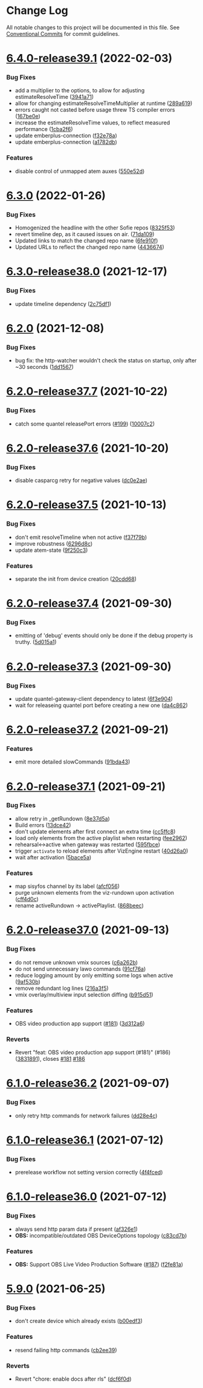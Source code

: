 # Change Log

All notable changes to this project will be documented in this file.
See [Conventional Commits](https://conventionalcommits.org) for commit guidelines.

# [6.4.0-release39.1](https://github.com/nrkno/sofie-timeline-state-resolver/compare/6.3.0...6.4.0-release39.1) (2022-02-03)


### Bug Fixes

* add a multiplier to the options, to allow for adjusting estimateResolveTime ([3941a71](https://github.com/nrkno/sofie-timeline-state-resolver/commit/3941a710ab32fe3bfab89a9bec5cfb06a04d9b4f))
* allow for changing estimateResolveTimeMultiplier at runtime ([289a619](https://github.com/nrkno/sofie-timeline-state-resolver/commit/289a6195268998201c23356be03c83b740cacead))
* errors caught not casted before usage threw TS compiler errors ([167be0e](https://github.com/nrkno/sofie-timeline-state-resolver/commit/167be0e3e484f7a4cd27adc04325a0cf94ebf323))
* increase the estimateResolveTime values, to reflect measured performance ([1cba2f6](https://github.com/nrkno/sofie-timeline-state-resolver/commit/1cba2f664f4d622c44d56a6c6dae9fbb1849117e))
* update emberplus-connection ([f32e78a](https://github.com/nrkno/sofie-timeline-state-resolver/commit/f32e78af43e2a3b3d8bc3204c3f062299e1e0259))
* update emberplus-connection ([a1782db](https://github.com/nrkno/sofie-timeline-state-resolver/commit/a1782db8be17c68ede42fc9733cb6cc67791aa4a))


### Features

* disable control of unmapped atem auxes ([550e52d](https://github.com/nrkno/sofie-timeline-state-resolver/commit/550e52d9e417ec24deff6e22773c3e1deb5bfb39))





# [6.3.0](https://github.com/nrkno/tv-automation-state-timeline-resolver/compare/6.2.1...6.3.0) (2022-01-26)


### Bug Fixes

* Homogenized the headline with the other Sofie repos ([8325f53](https://github.com/nrkno/tv-automation-state-timeline-resolver/commit/8325f533f054f25acd317654f82ed345645f5b60))
* revert timeline dep, as it caused issues on air. ([71da109](https://github.com/nrkno/tv-automation-state-timeline-resolver/commit/71da1092ac99bccc9f947ce7f1c1ee445b83fcff))
* Updated links to match the changed repo name ([6fe910f](https://github.com/nrkno/tv-automation-state-timeline-resolver/commit/6fe910f69a313e1f7b84e88a6550c3e40ac29afa))
* Updated URLs to reflect the changed repo name ([4436674](https://github.com/nrkno/tv-automation-state-timeline-resolver/commit/4436674988ce45a66bafbb2161f9cbf6c850694d))





# [6.3.0-release38.0](https://github.com/nrkno/tv-automation-state-timeline-resolver/compare/6.2.0...6.3.0-release38.0) (2021-12-17)


### Bug Fixes

* update timeline dependency ([2c75df1](https://github.com/nrkno/tv-automation-state-timeline-resolver/commit/2c75df103d82f7ef239a1d3701a8987ac67c5061))





# [6.2.0](https://github.com/nrkno/tv-automation-state-timeline-resolver/compare/6.2.0-release37.7...6.2.0) (2021-12-08)


### Bug Fixes

* bug fix: the http-watcher wouldn't check the status on startup, only after ~30 seconds ([1dd1567](https://github.com/nrkno/tv-automation-state-timeline-resolver/commit/1dd1567507bd3dddf03805ea3f5c4003cdc241ec))





# [6.2.0-release37.7](https://github.com/nrkno/tv-automation-state-timeline-resolver/compare/6.2.0-release37.6...6.2.0-release37.7) (2021-10-22)


### Bug Fixes

* catch some quantel releasePort errors ([#199](https://github.com/nrkno/tv-automation-state-timeline-resolver/issues/199)) ([10007c2](https://github.com/nrkno/tv-automation-state-timeline-resolver/commit/10007c2bd52caed401fcf576cfc03b8a9031914f))





# [6.2.0-release37.6](https://github.com/nrkno/tv-automation-state-timeline-resolver/compare/6.2.0-release37.5...6.2.0-release37.6) (2021-10-20)


### Bug Fixes

* disable casparcg retry for negative values ([dc0e2ae](https://github.com/nrkno/tv-automation-state-timeline-resolver/commit/dc0e2aecd5a8142c1a0bfbda80ed8988d3bb2f3c))





# [6.2.0-release37.5](https://github.com/nrkno/tv-automation-state-timeline-resolver/compare/6.2.0-release37.4...6.2.0-release37.5) (2021-10-13)


### Bug Fixes

* don't emit resolveTimeline when not active ([f37f79b](https://github.com/nrkno/tv-automation-state-timeline-resolver/commit/f37f79b851164e042991a49a2f73add445075918))
* improve robustness ([6296d8c](https://github.com/nrkno/tv-automation-state-timeline-resolver/commit/6296d8c01195739b2f1022980de486c7448eb348))
* update atem-state ([9f250c3](https://github.com/nrkno/tv-automation-state-timeline-resolver/commit/9f250c3d02bfdef052f154c5c2a66de102df20c3))


### Features

* separate the init from device creation ([20cdd68](https://github.com/nrkno/tv-automation-state-timeline-resolver/commit/20cdd6802ee6ff5151e03e2b84d035db638b6d87))





# [6.2.0-release37.4](https://github.com/nrkno/tv-automation-state-timeline-resolver/compare/6.2.0-release37.3...6.2.0-release37.4) (2021-09-30)


### Bug Fixes

* emitting of 'debug' events should only be done if the debug property is truthy. ([5d015a1](https://github.com/nrkno/tv-automation-state-timeline-resolver/commit/5d015a1dfde3ffc86f9aea9366bf72f76537d9a4))





# [6.2.0-release37.3](https://github.com/nrkno/tv-automation-state-timeline-resolver/compare/6.2.0-release37.2...6.2.0-release37.3) (2021-09-30)


### Bug Fixes

* update quantel-gateway-client dependency to latest ([6f3e904](https://github.com/nrkno/tv-automation-state-timeline-resolver/commit/6f3e90434e71d651688febc1b67dfbbac2d503b8))
* wait for releaseing quantel port before creating a new one ([da4c862](https://github.com/nrkno/tv-automation-state-timeline-resolver/commit/da4c862df1b5dacbd03862bd192092a0b78b50a9))





# [6.2.0-release37.2](https://github.com/nrkno/tv-automation-state-timeline-resolver/compare/6.2.0-release37.1...6.2.0-release37.2) (2021-09-21)


### Features

* emit more detailed slowCommands ([91bda43](https://github.com/nrkno/tv-automation-state-timeline-resolver/commit/91bda43cf499d14c43aef96e0af7b3df78591a05))





# [6.2.0-release37.1](https://github.com/nrkno/tv-automation-state-timeline-resolver/compare/6.2.0-release37.0...6.2.0-release37.1) (2021-09-21)


### Bug Fixes

* allow retry in _getRundown ([8e37d5a](https://github.com/nrkno/tv-automation-state-timeline-resolver/commit/8e37d5a13d79d0cdb8a06b84a5571e75289347eb))
* Build errors ([13dce42](https://github.com/nrkno/tv-automation-state-timeline-resolver/commit/13dce42a5eb9a75ddddf69591fdb075f030a56ee))
* don't update elements after first connect an extra time ([cc5ffc8](https://github.com/nrkno/tv-automation-state-timeline-resolver/commit/cc5ffc8d1bd6fd63892e9b023a1f1233246c25be))
* load only elements from the active playlist when restarting ([fee2962](https://github.com/nrkno/tv-automation-state-timeline-resolver/commit/fee29626071c81e9daf8848933091d5a4ef5e98e))
* rehearsal<->active when gateway was restarted ([595fbce](https://github.com/nrkno/tv-automation-state-timeline-resolver/commit/595fbceb4aaf65f9d444e70b592dbf791fe202df))
* trigger `activate` to reload elements after VizEngine restart ([40d26a0](https://github.com/nrkno/tv-automation-state-timeline-resolver/commit/40d26a0ecb74acf48fc1fa8358ffcd661133aa9c))
* wait after activation ([5bace5a](https://github.com/nrkno/tv-automation-state-timeline-resolver/commit/5bace5a88ea373db040dd7b5735ff1150dafe6e8))


### Features

* map sisyfos channel by its label ([afcf056](https://github.com/nrkno/tv-automation-state-timeline-resolver/commit/afcf056a568f5e18545379c2655b8c1769b98be2))
* purge unknown elements from the viz-rundown upon activation ([cff4d0c](https://github.com/nrkno/tv-automation-state-timeline-resolver/commit/cff4d0cbcd46b7da97a8de31cb92381286294350))
* rename activeRundown -> activePlaylist. ([868beec](https://github.com/nrkno/tv-automation-state-timeline-resolver/commit/868beec3462035ea5f2f5a336931dbd9548b1bd2))





# [6.2.0-release37.0](https://github.com/nrkno/tv-automation-state-timeline-resolver/compare/6.1.0-release36.2...6.2.0-release37.0) (2021-09-13)


### Bug Fixes

* do not remove unknown vmix sources ([c6a262b](https://github.com/nrkno/tv-automation-state-timeline-resolver/commit/c6a262baff1318701c1f494175918b49ca058fa5))
* do not send unnecessary lawo commands ([91cf76a](https://github.com/nrkno/tv-automation-state-timeline-resolver/commit/91cf76a4723dff5c8ae18ae3fa8a5603046bfd07))
* reduce logging amount by only emitting some logs when active ([9af530b](https://github.com/nrkno/tv-automation-state-timeline-resolver/commit/9af530bb55f09359be3cf7b50b427412986c1cc6))
* remove redundant log lines ([216a3f5](https://github.com/nrkno/tv-automation-state-timeline-resolver/commit/216a3f57c808b86d7e4d5a749dc7a4a2317070f4))
* vmix overlay/multiview input selection diffing ([b915d51](https://github.com/nrkno/tv-automation-state-timeline-resolver/commit/b915d517489b021480f69c3057341749c4adcd42))


### Features

* OBS video production app support ([#181](https://github.com/nrkno/tv-automation-state-timeline-resolver/issues/181)) ([3d312a6](https://github.com/nrkno/tv-automation-state-timeline-resolver/commit/3d312a69db128f2f33af6308cba7baebfd9d0155))


### Reverts

* Revert "feat: OBS video production app support (#181)" (#186) ([3831891](https://github.com/nrkno/tv-automation-state-timeline-resolver/commit/383189119c470c948c59c66460915819678ec6c2)), closes [#181](https://github.com/nrkno/tv-automation-state-timeline-resolver/issues/181) [#186](https://github.com/nrkno/tv-automation-state-timeline-resolver/issues/186)





# [6.1.0-release36.2](https://github.com/nrkno/tv-automation-state-timeline-resolver/compare/6.1.0-release36.1...6.1.0-release36.2) (2021-09-07)


### Bug Fixes

* only retry http commands for network failures ([dd28e4c](https://github.com/nrkno/tv-automation-state-timeline-resolver/commit/dd28e4c816e0130e5c8185b9a4780789fffc3814))





# [6.1.0-release36.1](https://github.com/nrkno/tv-automation-state-timeline-resolver/compare/6.1.0-release36.0...6.1.0-release36.1) (2021-07-12)


### Bug Fixes

* prerelease workflow not setting version correctly ([4f4fced](https://github.com/nrkno/tv-automation-state-timeline-resolver/commit/4f4fcedebc742e2fd279f137e6e43fd6d74cd6fd))





# [6.1.0-release36.0](https://github.com/nrkno/tv-automation-state-timeline-resolver/compare/6.0.3...6.1.0-release36.0) (2021-07-12)


### Bug Fixes

* always send http param data if present ([af326e1](https://github.com/nrkno/tv-automation-state-timeline-resolver/commit/af326e1ce7e3ffcf9a3626210563e6fe552553e1))
* **OBS:** incompatible/outdated OBS DeviceOptions topology ([c83cd7b](https://github.com/nrkno/tv-automation-state-timeline-resolver/commit/c83cd7bde54a18f4f54dcd6ae900cd36c4f683c8))


### Features

* **OBS:** Support OBS Live Video Production Software ([#187](https://github.com/nrkno/tv-automation-state-timeline-resolver/issues/187)) ([f2fe81a](https://github.com/nrkno/tv-automation-state-timeline-resolver/commit/f2fe81a3ae87ccd3c8db812e88ef9a94b74673d5))



# [5.9.0](https://github.com/nrkno/tv-automation-state-timeline-resolver/compare/5.8.0...5.9.0) (2021-06-25)


### Bug Fixes

* don't create device which already exists ([b00edf3](https://github.com/nrkno/tv-automation-state-timeline-resolver/commit/b00edf3e780fc191a1752383e9eae32531c81d44))


### Features

* resend failing http commands ([cb2ee39](https://github.com/nrkno/tv-automation-state-timeline-resolver/commit/cb2ee3967f587520c8dd1e3b6d3543af6fcae687))


### Reverts

* Revert "chore: enable docs after rls" ([dcf6f0d](https://github.com/nrkno/tv-automation-state-timeline-resolver/commit/dcf6f0d6744fb50ac6ded9652bf215fdcefb515b))
